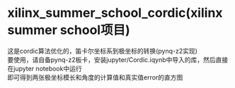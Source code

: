 # xilinx_summer_school_cordic(xilinx summer school项目)  
这是cordic算法优化的，笛卡尔坐标系到极坐标的转换(pynq-z2实现)  
要使用，请自备pynq-z2板卡，安装jupyter/Cordic.iqynb中导入的库，然后直接在jupyter notebook中运行  
即可得到两张极坐标模长和角度的计算值和真实值error的直方图  
